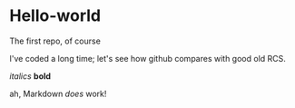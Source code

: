 # Hello-world
The first repo, of course

I've coded a long time; let's see how github compares with good old RCS.

*italics*
**bold**

ah, Markdown *does* work!
